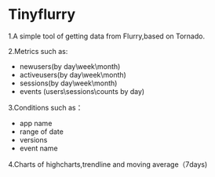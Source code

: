 Tinyflurry
==========
1.A simple tool of getting data from Flurry,based on Tornado.

2.Metrics such as:
* newusers(by day\week\month)
* activeusers(by day\week\month)
* sessions(by day\week\month)
* events (users\sessions\counts by day)

3.Conditions such as：
* app name
* range of date
* versions
* event name

4.Charts of highcharts,trendline and moving average（7days)
